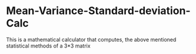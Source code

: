 # Mean-Variance-Standard-deviation-Calc
This is a mathematical calculator that computes, the above mentioned statistical methods of a 3*3 matrix
